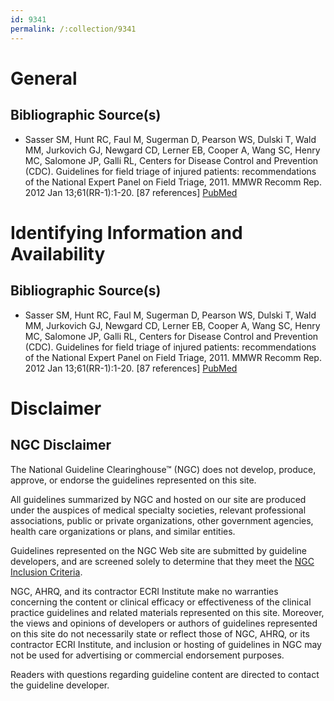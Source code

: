 ```yaml
---
id: 9341
permalink: /:collection/9341
---
```


# General

## Bibliographic Source(s)

- Sasser SM, Hunt RC, Faul M, Sugerman D, Pearson WS, Dulski T, Wald MM, Jurkovich GJ, Newgard CD, Lerner EB, Cooper A, Wang SC, Henry MC, Salomone JP, Galli RL, Centers for Disease Control and Prevention (CDC). Guidelines for field triage of injured patients: recommendations of the National Expert Panel on Field Triage, 2011. MMWR Recomm Rep. 2012 Jan 13;61(RR-1):1-20. [87 references] [ PubMed ](http://www.ncbi.nlm.nih.gov/entrez/query.fcgi?cmd=Retrieve&db=pubmed&dopt=Abstract&list_uids=22237112)

# Identifying Information and Availability

## Bibliographic Source(s)

- Sasser SM, Hunt RC, Faul M, Sugerman D, Pearson WS, Dulski T, Wald MM, Jurkovich GJ, Newgard CD, Lerner EB, Cooper A, Wang SC, Henry MC, Salomone JP, Galli RL, Centers for Disease Control and Prevention (CDC). Guidelines for field triage of injured patients: recommendations of the National Expert Panel on Field Triage, 2011. MMWR Recomm Rep. 2012 Jan 13;61(RR-1):1-20. [87 references] [ PubMed ](http://www.ncbi.nlm.nih.gov/entrez/query.fcgi?cmd=Retrieve&db=pubmed&dopt=Abstract&list_uids=22237112)

# Disclaimer

## NGC Disclaimer

The National Guideline Clearinghouse™ (NGC) does not develop, produce, approve, or endorse the guidelines represented on this site.

All guidelines summarized by NGC and hosted on our site are produced under the auspices of medical specialty societies, relevant professional associations, public or private organizations, other government agencies, health care organizations or plans, and similar entities.

Guidelines represented on the NGC Web site are submitted by guideline developers, and are screened solely to determine that they meet the [NGC Inclusion Criteria](/help-and-about/summaries/inclusion-criteria).

NGC, AHRQ, and its contractor ECRI Institute make no warranties concerning the content or clinical efficacy or effectiveness of the clinical practice guidelines and related materials represented on this site. Moreover, the views and opinions of developers or authors of guidelines represented on this site do not necessarily state or reflect those of NGC, AHRQ, or its contractor ECRI Institute, and inclusion or hosting of guidelines in NGC may not be used for advertising or commercial endorsement purposes.

Readers with questions regarding guideline content are directed to contact the guideline developer.

